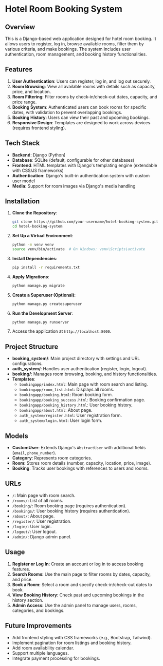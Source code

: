 # Hotel Room Booking System

## Overview

This is a Django-based web application designed for hotel room booking. It allows users to register, log in, browse available rooms, filter them by various criteria, and make bookings. The system includes user authentication, room management, and booking history functionalities.

## Features

1. **User Authentication**: Users can register, log in, and log out securely.
2. **Room Browsing**: View all available rooms with details such as capacity, price, and location.
3. **Room Filtering**: Filter rooms by check-in/check-out dates, capacity, and price range.
4. **Booking System**: Authenticated users can book rooms for specific dates, with validation to prevent overlapping bookings.
5. **Booking History**: Users can view their past and upcoming bookings.
6. **Responsive Design**: Templates are designed to work across devices (requires frontend styling).

## Tech Stack

- **Backend**: Django (Python)
- **Database**: SQLite (default, configurable for other databases)
- **Frontend**: HTML templates with Django's templating engine (extendable with CSS/JS frameworks)
- **Authentication**: Django's built-in authentication system with custom user model
- **Media**: Support for room images via Django's media handling

## Installation

1. **Clone the Repository**:

   ```bash
   git clone https://github.com/your-username/hotel-booking-system.git
   cd hotel-booking-system
   ```

2. **Set Up a Virtual Environment**:

   ```bash
   python -m venv venv
   source venv/bin/activate  # On Windows: venv\Scripts\activate
   ```

3. **Install Dependencies**:

   ```bash
   pip install -r requirements.txt
   ```

4. **Apply Migrations**:

   ```bash
   python manage.py migrate
   ```

5. **Create a Superuser (Optional)**:

   ```bash
   python manage.py createsuperuser
   ```

6. **Run the Development Server**:

   ```bash
   python manage.py runserver
   ```

7. Access the application at `http://localhost:8000`.

## Project Structure

- **booking_system/**: Main project directory with settings and URL configurations.
- **auth_system/**: Handles user authentication (register, login, logout).
- **booking/**: Manages room browsing, booking, and history functionalities.
- **Templates**:
  - `bookingapp/index.html`: Main page with room search and listing.
  - `bookingapp/room_list.html`: Displays all rooms.
  - `bookingapp/booking.html`: Room booking form.
  - `bookingapp/booking_success.html`: Booking confirmation page.
  - `bookingapp/booking_history.html`: User booking history.
  - `bookingapp/about.html`: About page.
  - `auth_system/register.html`: User registration form.
  - `auth_system/login.html`: User login form.

## Models

- **CustomUser**: Extends Django's `AbstractUser` with additional fields (`email`, `phone_number`).
- **Category**: Represents room categories.
- **Room**: Stores room details (number, capacity, location, price, image).
- **Booking**: Tracks user bookings with references to users and rooms.

## URLs

- `/`: Main page with room search.
- `/rooms/`: List of all rooms.
- `/booking/`: Room booking page (requires authentication).
- `/bookings/`: User booking history (requires authentication).
- `/about/`: About page.
- `/register/`: User registration.
- `/login/`: User login.
- `/logout/`: User logout.
- `/admin/`: Django admin panel.

## Usage

1. **Register or Log In**: Create an account or log in to access booking features.
2. **Search Rooms**: Use the main page to filter rooms by dates, capacity, and price.
3. **Book a Room**: Select a room and specify check-in/check-out dates to book.
4. **View Booking History**: Check past and upcoming bookings in the history section.
5. **Admin Access**: Use the admin panel to manage users, rooms, categories, and bookings.

## Future Improvements

- Add frontend styling with CSS frameworks (e.g., Bootstrap, Tailwind).
- Implement pagination for room listings and booking history.
- Add room availability calendar.
- Support multiple languages.
- Integrate payment processing for bookings.
